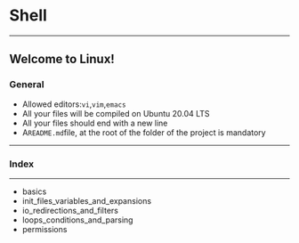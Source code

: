 # Shell
----

## Welcome to Linux!

### General

* Allowed editors:`vi`,`vim`,`emacs`
* All your files will be compiled on Ubuntu 20.04 LTS
* All your files should end with a new line
* A`README.md`file, at the root of the folder of the project is mandatory

---
### Index
---

- basics
- init_files_variables_and_expansions
- io_redirections_and_filters
- loops_conditions_and_parsing
- permissions

